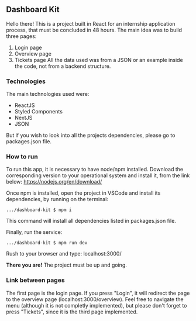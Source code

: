 ## Dashboard Kit

Hello there! 
This is a project built in React for an internship application process, that must be concluded in 48 hours.
The main idea was to build three pages:
1. Login page
2. Overview page
3. Tickets page
All the data used was from a JSON or an example inside the code, not from a backend structure.

### Technologies
The main technologies used were:

* ReactJS
* Styled Components
* NextJS
* JSON

But if you wish to look into all the projects dependencies, please go to packages.json file.

### How to run
To run this app, it is necessary to have node/npm installed.
Download the corresponding version to your operational system and install it, from the link below:
https://nodejs.org/en/download/

Once npm is installed, open the project in VSCode and install its dependencies, by running on the terminal:
```
.../dashboard-kit $ npm i
```
This command will install all dependencies listed in packages.json file.

Finally, run the service:
```
.../dashboard-kit $ npm run dev
```

Rush to your browser and type:
localhost:3000/

**There you are!** The project must be up and going.

### Link between pages
The first page is the login page. If you press "Login", it will redirect the page to the overview page (localhost:3000/overview).
Feel free to navigate the menu (although it is not completly implemented), but please don't forget to press "Tickets", since it is the third page implemented.